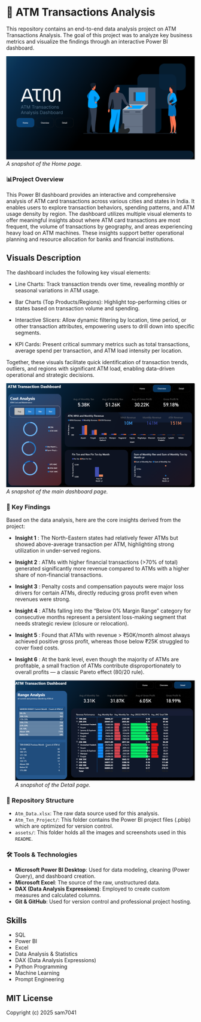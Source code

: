 
# 🚀 ATM Transactions Analysis

This repository contains an end-to-end data analysis project on ATM Transactions Analysis. The goal of this project was to analyze key business metrics and visualize the findings through an interactive Power BI dashboard.

![Home Screenshot](Home.png)
_A snapshot of the Home page._

### 📊Project Overview
This Power BI dashboard provides an interactive and comprehensive analysis of ATM card transactions across various cities and states in India. It enables users to explore transaction behaviors, spending patterns, and ATM usage density by region. The dashboard utilizes multiple visual elements to offer meaningful insights about where ATM card transactions are most frequent, the volume of transactions by geography, and areas experiencing heavy load on ATM machines. These insights support better operational planning and resource allocation for banks and financial institutions.

## Visuals Description
The dashboard includes the following key visual elements:

* Line Charts: Track transaction trends over time, revealing monthly or seasonal variations in ATM usage.

* Bar Charts (Top Products/Regions): Highlight top-performing cities or states based on transaction volume and spending.

* Interactive Slicers: Allow dynamic filtering by location, time period, or other transaction attributes, empowering users to drill down into specific segments.

* KPI Cards: Present critical summary metrics such as total transactions, average spend per transaction, and ATM load intensity per location.

Together, these visuals facilitate quick identification of transaction trends, outliers, and regions with significant ATM load, enabling data-driven operational and strategic decisions.

![Dashboard Screenshot](Overview.png)
_A snapshot of the main dashboard page._

### 📝 Key Findings

Based on the data analysis, here are the core insights derived from the project:

 * **Insight 1** : The North-Eastern states had relatively fewer ATMs but showed above-average transaction per ATM, highlighting strong utilization in under-served regions.

 * **Insight 2** : ATMs with higher financial transactions (>70% of total) generated significantly more revenue compared to ATMs with a higher share of non-financial transactions.

* **Insight 3** : Penalty costs and compensation payouts were major loss drivers for certain ATMs, directly reducing gross profit even when revenues were strong.

* **Insight 4** : ATMs falling into the “Below 0% Margin Range” category for consecutive months represent a persistent loss-making segment that needs strategic review (closure or relocation).

* **Insight 5** : Found that ATMs with revenue > ₹50K/month almost always achieved positive gross profit, whereas those below ₹25K struggled to cover fixed costs.

* **Insight 6** : At the bank level, even though the majority of ATMs are profitable, a small fraction of ATMs contribute disproportionately to overall profits — a classic Pareto effect (80/20 rule).

  ![Detail Screenshot](Details.png)
_A snapshot of the Detail page._

### 📂 Repository Structure

* `Atm_Data.xlsx`: The raw data source used for this analysis.
* `Atm_Txn_Project/`: This folder contains the Power BI project files (.pbip) which are optimized for version control.
* `assets/`: This folder holds all the images and screenshots used in this `README`.


### 🛠️ Tools & Technologies

* **Microsoft Power BI Desktop**: Used for data modeling, cleaning (Power Query), and dashboard creation.
* **Microsoft Excel**: The source of the raw, unstructured data.
* **DAX (Data Analysis Expressions)**: Employed to create custom measures and calculated columns.
* **Git & GitHub**: Used for version control and professional project hosting.


## Skills

- SQL
- Power BI
- Excel
- Data Analysis & Statistics
- DAX (Data Analysis Expressions)
- Python Programming
- Machine Learning
- Prompt Engineering


## MIT License

Copyright (c) 2025 sam7041
